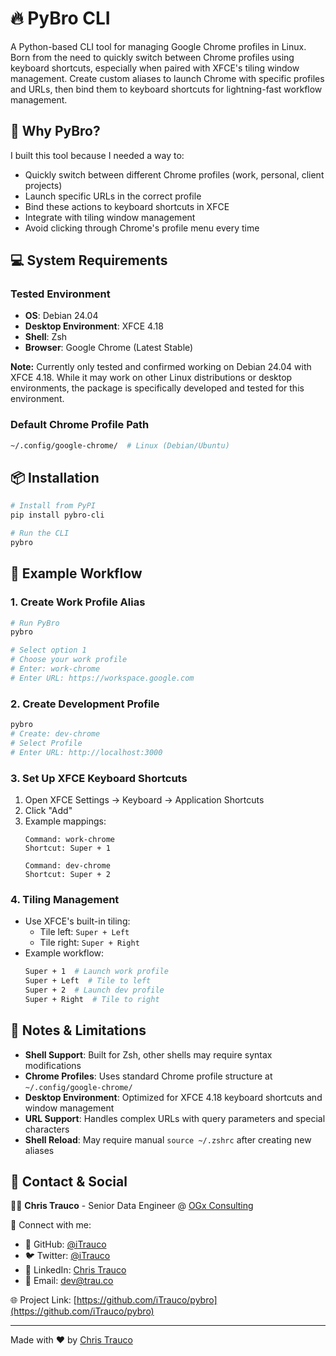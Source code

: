 # 🔥 PyBro CLI

A Python-based CLI tool for managing Google Chrome profiles in Linux. Born from the need to quickly switch between Chrome profiles using keyboard shortcuts, especially when paired with XFCE's tiling window management. Create custom aliases to launch Chrome with specific profiles and URLs, then bind them to keyboard shortcuts for lightning-fast workflow management.

## 🚀 Why PyBro?

I built this tool because I needed a way to:
- Quickly switch between different Chrome profiles (work, personal, client projects)
- Launch specific URLs in the correct profile
- Bind these actions to keyboard shortcuts in XFCE
- Integrate with tiling window management
- Avoid clicking through Chrome's profile menu every time

## 💻 System Requirements

### Tested Environment
- **OS**: Debian 24.04
- **Desktop Environment**: XFCE 4.18
- **Shell**: Zsh
- **Browser**: Google Chrome (Latest Stable)

**Note:** Currently only tested and confirmed working on Debian 24.04 with XFCE 4.18. While it may work on other Linux distributions or desktop environments, the package is specifically developed and tested for this environment.

### Default Chrome Profile Path
```bash
~/.config/google-chrome/  # Linux (Debian/Ubuntu)
```

## 📦 Installation

```bash
# Install from PyPI
pip install pybro-cli

# Run the CLI
pybro
```

## 🎯 Example Workflow

### 1. Create Work Profile Alias
```bash
# Run PyBro
pybro

# Select option 1
# Choose your work profile
# Enter: work-chrome
# Enter URL: https://workspace.google.com
```

### 2. Create Development Profile
```bash
pybro
# Create: dev-chrome
# Select Profile
# Enter URL: http://localhost:3000
```

### 3. Set Up XFCE Keyboard Shortcuts
1. Open XFCE Settings → Keyboard → Application Shortcuts
2. Click "Add"
3. Example mappings:
   ```
   Command: work-chrome
   Shortcut: Super + 1
   
   Command: dev-chrome
   Shortcut: Super + 2
   ```

### 4. Tiling Management
- Use XFCE's built-in tiling:
  - Tile left: `Super + Left`
  - Tile right: `Super + Right`
- Example workflow:
  ```bash
  Super + 1  # Launch work profile
  Super + Left  # Tile to left
  Super + 2  # Launch dev profile
  Super + Right  # Tile to right
  ```

## 📝 Notes & Limitations

- **Shell Support**: Built for Zsh, other shells may require syntax modifications
- **Chrome Profiles**: Uses standard Chrome profile structure at `~/.config/google-chrome/`
- **Desktop Environment**: Optimized for XFCE 4.18 keyboard shortcuts and window management
- **URL Support**: Handles complex URLs with query parameters and special characters
- **Shell Reload**: May require manual `source ~/.zshrc` after creating new aliases

## 👥 Contact & Social

🧑‍💻 **Chris Trauco** - Senior Data Engineer @ [OGx Consulting](https://weareogx.com)

🔗 Connect with me:
- 🐙 GitHub: [@iTrauco](https://github.com/iTrauco)
- 🐦 Twitter: [@iTrauco](https://twitter.com/iTrauco)
- 💼 LinkedIn: [Chris Trauco](https://linkedin.trau.co)
- 📧 Email: dev@trau.co

🌐 Project Link: [https://github.com/iTrauco/pybro](https://github.com/iTrauco/pybro)

---
Made with ❤️ by [Chris Trauco](https://github.com/iTrauco)